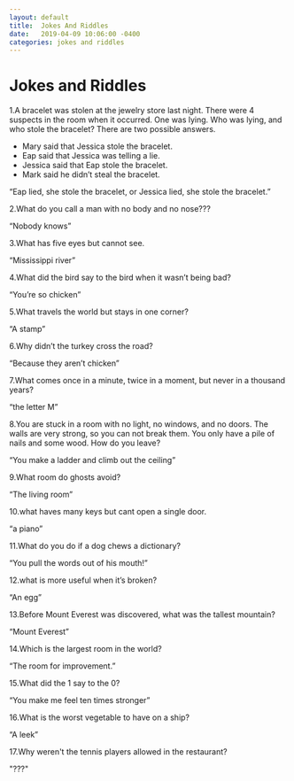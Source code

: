 ```yaml
---
layout: default
title:  Jokes And Riddles
date:   2019-04-09 10:06:00 -0400
categories: jokes and riddles
---
```

# Jokes and Riddles
1.A bracelet was stolen at the jewelry store last night. There were 4 suspects in the room when it occurred. One was lying. Who was lying, and who stole the bracelet? There are two possible answers.
  * Mary said that Jessica stole the bracelet.
  * Eap said that Jessica was telling a lie.
  * Jessica said that Eap stole the bracelet.
  * Mark said he didn’t steal the bracelet.

“Eap lied, she stole the bracelet, or Jessica lied, she stole the bracelet.”

2.What do you call a man with no body and no nose???

“Nobody knows”     

3.What has five eyes but cannot see.

“Mississippi river”

4.What did the bird say to the bird when it wasn’t being bad?

“You’re so chicken”

5.What travels the world but stays in one corner?

“A stamp”

6.Why didn’t the turkey cross the road?

“Because they aren’t chicken”       

7.What comes once in a minute, twice in a moment, but never in a thousand years?

“the letter M”

8.You are stuck in a room with no light, no windows, and no doors. The walls are very strong, so you can not break them. You only have a pile of nails and some wood. How do you leave?

“You make a ladder and climb out the ceiling”

9.What room do ghosts avoid?

“The living room”

10.what haves many keys but cant open a single door.

“a piano”

11.What do you do if a dog chews a dictionary?

“You pull the words out of his mouth!”

12.what is more useful when it’s broken?

“An egg”

13.Before Mount Everest was discovered, what was the tallest mountain?

“Mount Everest”

14.Which is the largest room in the world?

“The room for improvement.”

15.What did the 1 say to the 0?

“You make me feel ten times stronger”

16.What is the worst vegetable to have on a ship?

“A leek”

17.Why weren't the tennis players allowed in the restaurant?

"???"
